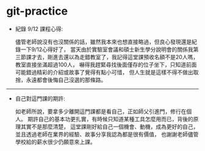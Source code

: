 # git-practice

* 紀錄 9/12 課程心得:
  
  儘管老師說沒有也沒關係的話，雖然我本來也想直接略過，但良心發現還是紀錄一下9/12心得好了，
  當天由於實驗室會議和碩士新生學分說明會的關係我第三節課才去，剛進去還以為走錯教室了，我記得這堂課預收名額不是20人嗎，教室直接坐滿超過100人，
  嚇得我趕緊尋找後面僅存的位子坐下，只知道前面可能錯過精彩的介紹或故事了覺得有點小可惜，
  但人生就是這樣不得不做出取捨，永遠都會後悔自己沒選的那條路。

---

* 自己對這門課的期許:
  
  如老師所說，要拿多少離開這門課都是看自己，正如師父引進門，修行在個人。
  期許自己的基本功更扎實，有時候只知道某種工具怎麼用而已，背後的原理其實不是那麼清楚，
  這堂課剛好給自己一個機會、動機，成為更好的自己，
  並且透過老師在業界的經驗、故事分享我認為都是很有價值，
  也謝謝老師儘管學校給的薪水很少仍願意來上課。
